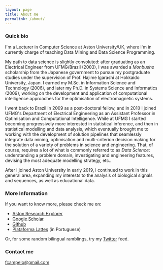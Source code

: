 ```yaml
---
layout: page
title: About me
permalink: /about/
---
```


### Quick bio
I'm a Lecturer in Computer Science at Aston University/UK, where I'm in currently charge of teaching Data Mining and Data Science Programming.

My path to data science is slightly convoluted: after graduating as an Electrical Engineer from UFMG/Brazil (2003), I was awarded a _Monbusho_ scholarship from the Japanese government to pursue my postgraduate studies under the supervision of Prof. Hajime Igarashi at Hokkaido University, Japan. I earned my M.Sc. in Information Science and Technology (2006), and later my Ph.D. in Systems Science and Informatics (2009), working on the development and application of computational intelligence approaches for the optimisation of electromagnetic systems. 

I went back to Brazil in 2009 as a post-doctoral fellow, and in 2010 I joined UFMG's Department of Electrical Engineering as an Assistant Professor in Optimisation and Computational Intelligence. While at UFMG I started becoming progressively more interested in statistical inference, and then in statistical modelling and data analysis, which eventually brought me to working with the development of solution pipelines that seamlessly integrate data mining, optimisation and multi-criterion decision making for the solution of a variety of problems in science and engineering. That, of course, requires a lot of what is commonly referred to as _Data Science_: understanding a problem domain, investigating and engineering features, devising the most adequate modelling strategy, etc.. 

After I joined Aston University in early 2019, I continued to work in this general area, expanding my interests to the analysis of biological signals and sequences, as well as educational data. 

### More Information

If you want to know more, please check me on:
  - [Aston Research Explorer](https://research.aston.ac.uk/en/persons/felipe-campelo-franca-pinto)
  - [Google Scholar](https://scholar.google.com.br/citations?user=jKGZEXIAAAAJ&hl=en)
  - [Github](github.com/fcampelo/)
  - [Plataforma Lattes](http://lattes.cnpq.br/6799982843395323) (in Portuguese)

Or, for some random bilingual ramblings, try my [Twitter](https://twitter.com/random_campelo) feed.

### Contact me

[fcampelo@gmail.com](mailto:fcampelo@gmail.com)
